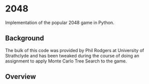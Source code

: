 # 2048
Implementation of the popular 2048 game in Python.

## Background
The bulk of this code was provided by Phil Rodgers at University of Strathclyde and has been tweaked during the course of doing an assignment to apply Monte Carlo Tree Search to the game.

## Overview

